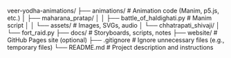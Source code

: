 veer-yodha-animations/
├── animations/       # Animation code (Manim, p5.js, etc.)
│   ├── maharana_pratap/
│   │   ├── battle_of_haldighati.py  # Manim script
│   │   └── assets/    # Images, SVGs, audio
│   └── chhatrapati_shivaji/
│       └── fort_raid.py
├── docs/             # Storyboards, scripts, notes
├── website/          # GitHub Pages site (optional)
├── .gitignore        # Ignore unnecessary files (e.g., temporary files)
└── README.md         # Project description and instructions
